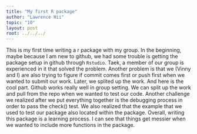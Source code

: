 ```yaml
---
title: "My first R package"
author: "Lawrence Hii"
topic: "10"
layout: post
root: ../../../
---
```


This is my first time writing a r package with my group. In the beginning, maybe because I am new to github, we had some trouble is getting the package setup in github through `Rstudio`. Taek, a member of our group is experienced in it that solved the problem. Another problem is that we (Vinny and I) are also trying to figure if commit comes first or push first when we wanted to submit our work. Later, we splited up the work. And here is the cool part. Github works really well in group setting. We can split up the work and pull from the repo when we wanted to test our code. Another challenge we realized after we put everything together is the debugging process in order to pass the check() test. We also realized that the example that we used to test our package also located within the package. Overall, writing this package is a learning process. I can see that things get messier when we wanted to include more functions in the package. 
